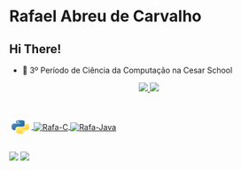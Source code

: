 # Rafael Abreu de Carvalho
## Hi There!
- 📙 3º Período de Ciência da Computação na Cesar School


<div align="center">
  <a href="https://github.com/RafaCarvalh0">
  <img height="150em" src="https://github-readme-stats.vercel.app/api?username=RafaCarvalh0&theme=dracula"/>
  <img height="150em" src="https://github-readme-stats.vercel.app/api/top-langs/?username=RafaCarvalh0&theme=dracula"/>
    
</div>
  
  ##
  
<div style="display: inline_block"><br> 
  <img align="center" alt="Rafa-Python" height="30" width="40" src="https://raw.githubusercontent.com/devicons/devicon/master/icons/python/python-original.svg">
  <img align="center" alt="Rafa-C" height="30" width="40" src="https://cdn.jsdelivr.net/gh/devicons/devicon/icons/c/c-original.svg" />
  <img align="center" alt="Rafa-Java" height="30" width="40" src="https://cdn.jsdelivr.net/gh/devicons/devicon/icons/java/java-original.svg" /> 
</div>

  ##

<div>
  <a href="https://www.instagram.com/_rafacarvalho__/" target="_blank"><img src="https://img.shields.io/badge/-Instagram-%23E4405F?style=for-the-badge&logo=instagram&logoColor=white" target="_blank"></a>
  <a href="mailto:rafacarvalho601@gmail.com"><img src="https://img.shields.io/badge/-Gmail-%23333?style=for-the-badge&logo=gmail&logoColor=white" target="_blank"></a>

<div>
